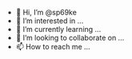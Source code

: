 - 👋 Hi, I’m @sp69ke
- 👀 I’m interested in ...
- 🌱 I’m currently learning ...
- 💞️ I’m looking to collaborate on ...
- 📫 How to reach me ...

<!---
sp69ke/sp69ke is a ✨ special ✨ repository because its `README.md` (this file) appears on your GitHub profile.
You can click the Preview link to take a look at your changes.
--->
